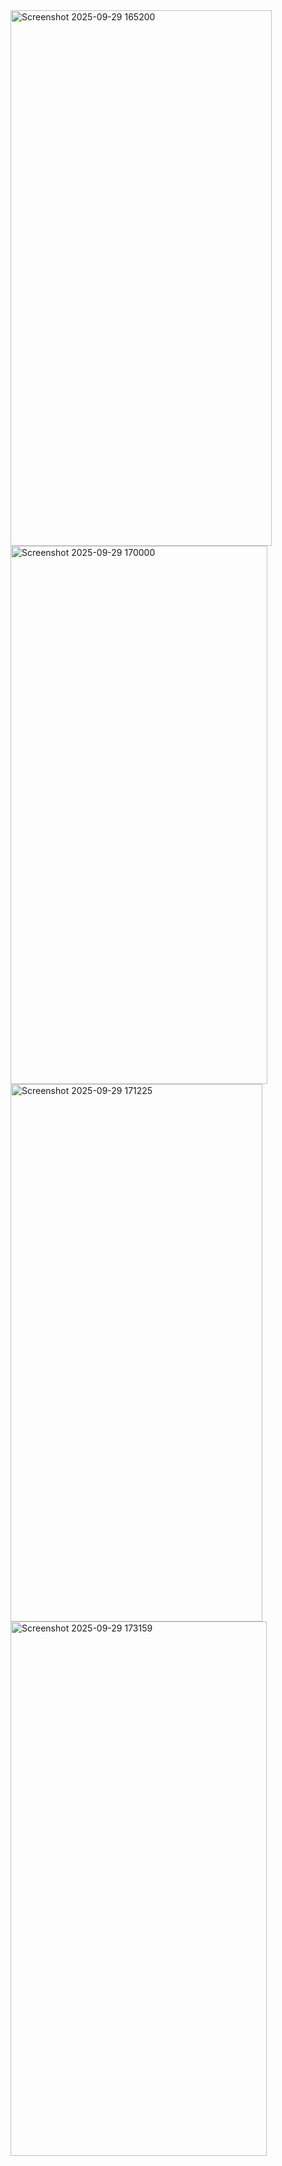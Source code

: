 <img width="418" height="857" alt="Screenshot 2025-09-29 165200" src="https://github.com/user-attachments/assets/d00de377-a2d6-4542-bd0d-4527cef84eb6" />
<img width="411" height="861" alt="Screenshot 2025-09-29 170000" src="https://github.com/user-attachments/assets/d1622b81-fb61-44d2-88fa-d153cf50965a" />
<img width="403" height="860" alt="Screenshot 2025-09-29 171225" src="https://github.com/user-attachments/assets/c9243b65-5d4d-4205-bcfa-bbae7e04d3ee" />
<img width="410" height="855" alt="Screenshot 2025-09-29 173159" src="https://github.com/user-attachments/assets/0d4e90a1-5afd-4d88-bcb5-a1807af3d4f5" />
